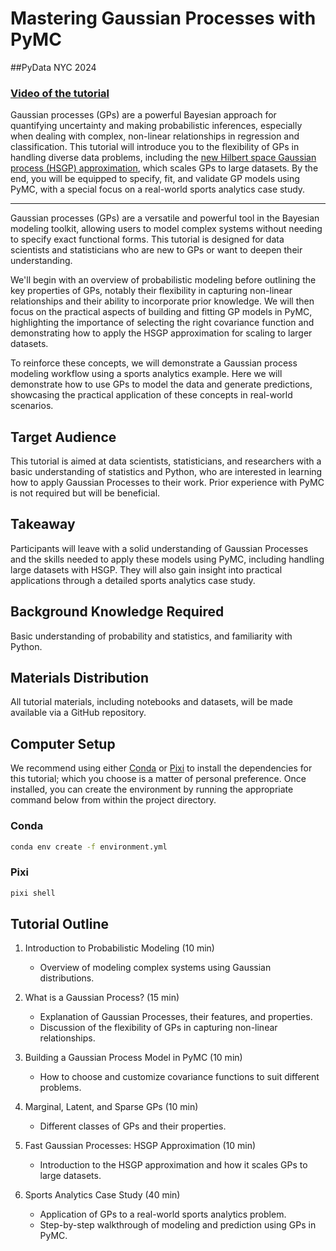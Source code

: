 # Mastering Gaussian Processes with PyMC

##PyData NYC 2024

### [Video of the tutorial](https://www.youtube.com/watch?v=u6I5pN_Q6r4&list=PLGVZCDnMOq0ohEIZ-_wM2W_xqSVjyA3dC&index=6)

Gaussian processes (GPs) are a powerful Bayesian approach for quantifying uncertainty and making probabilistic inferences, especially when dealing with complex, non-linear relationships in regression and classification.
This tutorial will introduce you to the flexibility of GPs in handling diverse data problems, including the [new Hilbert space Gaussian process (HSGP) approximation](https://www.pymc.io/projects/examples/en/latest/gaussian_processes/HSGP-Basic.html), which scales GPs to large datasets.
By the end, you will be equipped to specify, fit, and validate GP models using PyMC, with a special focus on a real-world sports analytics case study.

---

Gaussian processes (GPs) are a versatile and powerful tool in the Bayesian modeling toolkit, allowing users to model complex systems without needing to specify exact functional forms. This tutorial is designed for data scientists and statisticians who are new to GPs or want to deepen their understanding.

We'll begin with an overview of probabilistic modeling before outlining the key properties of GPs, notably their flexibility in capturing non-linear relationships and their ability to incorporate prior knowledge. We will then focus on the practical aspects of building and fitting GP models in PyMC, highlighting the importance of selecting the right covariance function and demonstrating how to apply the HSGP approximation for scaling to larger datasets.

To reinforce these concepts, we will demonstrate a Gaussian process modeling workflow using a sports analytics example. Here we will demonstrate how to use GPs to model the data and generate predictions, showcasing the practical application of these concepts in real-world scenarios.

## Target Audience

This tutorial is aimed at data scientists, statisticians, and researchers with a basic understanding of statistics and Python, who are interested in learning how to apply Gaussian Processes to their work. Prior experience with PyMC is not required but will be beneficial.

## Takeaway

Participants will leave with a solid understanding of Gaussian Processes and the skills needed to apply these models using PyMC, including handling large datasets with HSGP. They will also gain insight into practical applications through a detailed sports analytics case study.

## Background Knowledge Required

Basic understanding of probability and statistics, and familiarity with Python.

## Materials Distribution

All tutorial materials, including notebooks and datasets, will be made available via a GitHub repository.

## Computer Setup

We recommend using either [Conda](https://docs.conda.io/en/latest/miniconda.html) or [Pixi](https://pixi.sh/latest/) to install the dependencies for this tutorial; which you choose is a matter of personal preference. Once installed, you can create the environment by running the appropriate command below from within the project directory.

### Conda

```bash
conda env create -f environment.yml
```

### Pixi

```bash
pixi shell
```

## Tutorial Outline

1. Introduction to Probabilistic Modeling (10 min)

    - Overview of modeling complex systems using Gaussian distributions.

2. What is a Gaussian Process? (15 min)

    - Explanation of Gaussian Processes, their features, and properties.
    - Discussion of the flexibility of GPs in capturing non-linear relationships.

3. Building a Gaussian Process Model in PyMC (10 min)

    - How to choose and customize covariance functions to suit different problems.

4. Marginal, Latent, and Sparse GPs (10 min)

    - Different classes of GPs and their properties.

5. Fast Gaussian Processes: HSGP Approximation (10 min)

    - Introduction to the HSGP approximation and how it scales GPs to large datasets.

6. Sports Analytics Case Study (40 min)

    - Application of GPs to a real-world sports analytics problem.
    - Step-by-step walkthrough of modeling and prediction using GPs in PyMC.
